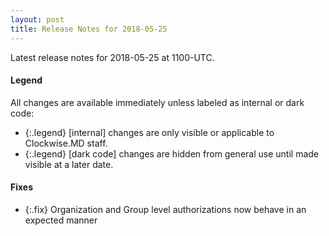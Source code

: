 ```yaml
---
layout: post
title: Release Notes for 2018-05-25
---
```


Latest release notes for 2018-05-25 at 1100-UTC.

<div class='legend' markdown='1'>

#### Legend

All changes are available immediately unless labeled as internal or dark code:

- {:.legend} [internal] changes are only visible or applicable to Clockwise.MD staff.
- {:.legend} [dark code] changes are hidden from general use until made visible at a later date.

</div>


<div class='fixes' markdown='1'>

#### Fixes

- {:.fix} Organization and Group level authorizations now behave in an expected manner

</div>
